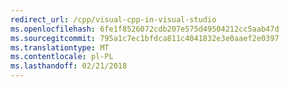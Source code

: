```yaml
---
redirect_url: /cpp/visual-cpp-in-visual-studio
ms.openlocfilehash: 6fe1f8526072cdb207e575d49504212cc5aab47d
ms.sourcegitcommit: 795a1c7ec1bfdca811c4041832e3e0aaef2e0397
ms.translationtype: MT
ms.contentlocale: pl-PL
ms.lasthandoff: 02/21/2018
---
```

